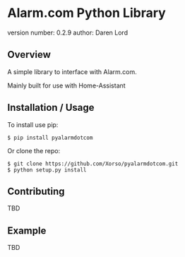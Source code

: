 Alarm.com Python Library
===============================

version number: 0.2.9
author: Daren Lord

Overview
--------

A simple library to interface with Alarm.com.

Mainly built for use with Home-Assistant

Installation / Usage
--------------------

To install use pip:

    $ pip install pyalarmdotcom


Or clone the repo:

    $ git clone https://github.com/Xorso/pyalarmdotcom.git
    $ python setup.py install
    
Contributing
------------

TBD

Example
-------

TBD
